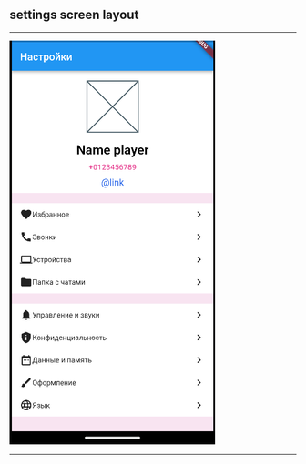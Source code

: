 ## settings screen layout
___
![Иллюстрация к проекту](https://github.com/sonixkd/setting_screen/blob/main/screenshot_settingmenu.png)
___